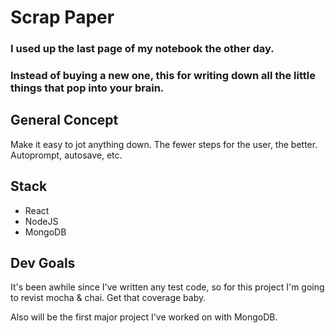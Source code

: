 # Scrap Paper

### I used up the last page of my notebook the other day.

### Instead of buying a new one, this for writing down all the little things that pop into your brain.

## General Concept

Make it easy to jot anything down. The fewer steps for the user, the better. Autoprompt, autosave, etc.

## Stack

- React
- NodeJS
- MongoDB

## Dev Goals

It's been awhile since I've written any test code, so for this project I'm going to revist mocha & chai. Get that coverage baby.

Also will be the first major project I've worked on with MongoDB.